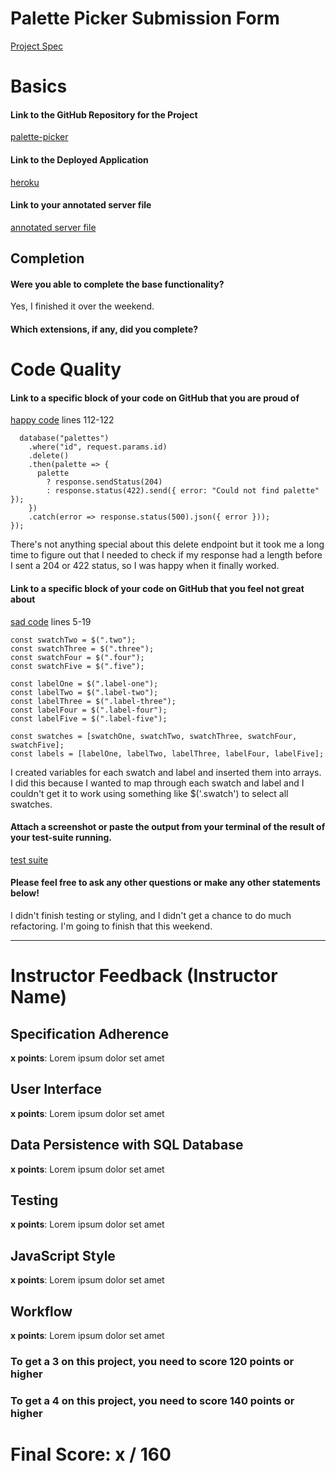 # Palette Picker Submission Form

[Project Spec](http://frontend.turing.io/projects/palette-picker.html)

# Basics

#### Link to the GitHub Repository for the Project
[palette-picker](https://github.com/tylerjhevia/palette-picker)

#### Link to the Deployed Application
[heroku](https://palette-picker-th.herokuapp.com/)

#### Link to your annotated server file
[annotated server file](https://github.com/tylerjhevia/palette-picker/blob/server-comments/server.js)

## Completion

#### Were you able to complete the base functionality?

Yes, I finished it over the weekend.

#### Which extensions, if any, did you complete?

# Code Quality

#### Link to a specific block of your code on GitHub that you are proud of
[happy code](https://github.com/tylerjhevia/palette-picker/blob/master/server.js) lines 112-122

```app.delete("/api/v1/palettes/delete/:id", (request, response) => {
  database("palettes")
    .where("id", request.params.id)
    .delete()
    .then(palette => {
      palette
        ? response.sendStatus(204)
        : response.status(422).send({ error: "Could not find palette" });
    })
    .catch(error => response.status(500).json({ error }));
});
```

There's not anything special about this delete endpoint but it took me a long time to figure out that I needed to check if my response had a length before I sent a 204 or 422 status, so I was happy when it finally worked.

#### Link to a specific block of your code on GitHub that you feel not great about
[sad code](https://github.com/tylerjhevia/palette-picker/blob/master/public/js/script.js) lines 5-19
```const swatchOne = $(".one");
const swatchTwo = $(".two");
const swatchThree = $(".three");
const swatchFour = $(".four");
const swatchFive = $(".five");

const labelOne = $(".label-one");
const labelTwo = $(".label-two");
const labelThree = $(".label-three");
const labelFour = $(".label-four");
const labelFive = $(".label-five");

const swatches = [swatchOne, swatchTwo, swatchThree, swatchFour, swatchFive];
const labels = [labelOne, labelTwo, labelThree, labelFour, labelFive];
```

I created variables for each swatch and label and inserted them into arrays. I did this because I wanted to map through each swatch and label and I couldn't get it to work using something like $('.swatch') to select all swatches.


#### Attach a screenshot or paste the output from your terminal of the result of your test-suite running.

[test suite](https://imgur.com/a/ycRrK)

#### Please feel free to ask any other questions or make any other statements below!

I didn't finish testing or styling, and I didn't get a chance to do much refactoring. I'm going to finish that this weekend.

-----


# Instructor Feedback (Instructor Name)

## Specification Adherence

**x points**: Lorem ipsum dolor set amet

## User Interface

**x points**: Lorem ipsum dolor set amet

## Data Persistence with SQL Database

**x points**: Lorem ipsum dolor set amet

## Testing

**x points**: Lorem ipsum dolor set amet

## JavaScript Style

**x points**: Lorem ipsum dolor set amet

## Workflow

**x points**: Lorem ipsum dolor set amet


### To get a 3 on this project, you need to score 120 points or higher
### To get a 4 on this project, you need to score 140 points or higher

# Final Score: x / 160
